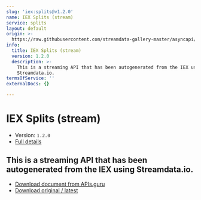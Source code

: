 ```yaml
---
slug: 'iex:splits@v1.2.0'
name: IEX Splits (stream)
service: splits
layout: default
origin: >-
  https://raw.githubusercontent.com/streamdata-gallery-master/asyncapi/master/_listings/iex/iex-splits-stream-async.md
info:
  title: IEX Splits (stream)
  version: 1.2.0
  description: >-
    This is a streaming API that has been autogenerated from the IEX using
    Streamdata.io.
termsOfService: ''
externalDocs: {}

---
```

# IEX Splits (stream)

* Version: `1.2.0`
* [Full details](../html/iex:splits@v1.2.0.html)




## This is a streaming API that has been autogenerated from the IEX using Streamdata.io.



* [Download document from APIs.guru](https://raw.githubusercontent.com/APIs-guru/asyncapi-directory/master/docs/APIs/iex%3Asplits%40v1.2.0.yaml)
* [Download original / latest](https://raw.githubusercontent.com/streamdata-gallery-master/asyncapi/master/_listings/iex/iex-splits-stream-async.md)

<script type="application/ld+json">
{
  "@context": "http://schema.org/",
  "@type": "WebAPI",
  "description": "This is a streaming API that has been autogenerated from the IEX using Streamdata.io.",
  "documentation": "",

  "name": "IEX Splits (stream)"
}
</script>
